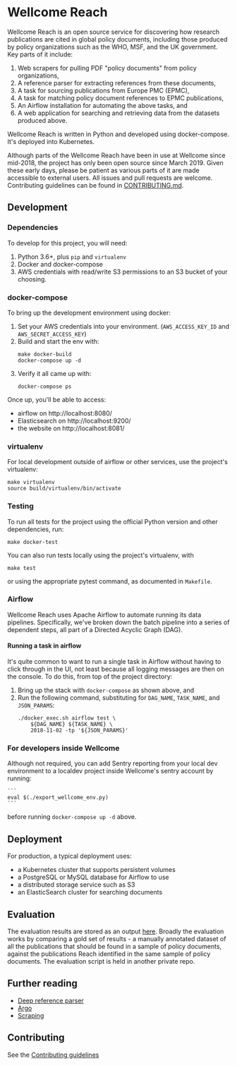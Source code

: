 # Wellcome Reach

Wellcome Reach is an open source service for discovering how research
publications are cited in global policy documents, including those
produced by policy organizations such as the WHO, MSF, and the UK
government. Key parts of it include:

1. Web scrapers for pulling PDF "policy documents" from policy
   organizations,
1. A reference parser for extracting references from these documents,
1. A task for sourcing publications from Europe PMC (EPMC),
1. A task for matching policy document references to EPMC publications,
1. An Airflow installation for automating the above tasks, and
1. A web application for searching and retrieving data from the datasets
   produced above.

Wellcome Reach is written in Python and developed using docker-compose.
It's deployed into Kubernetes.

Although parts of the Wellcome Reach have been in use at Wellcome since
mid-2018, the project has only been open source since March 2019. Given
these early days, please be patient as various parts of it are made
accessible to external users. All issues and pull requests are welcome.
Contributing guidelines can be found in
[CONTRIBUTING.md](./CONTRIBUTING.md).

## Development

### Dependencies

To develop for this project, you will need:

1. Python 3.6+, plus `pip` and `virtualenv`
1. Docker and docker-compose
1. AWS credentials with read/write S3 permissions to an S3 bucket
   of your choosing.

### docker-compose

To bring up the development environment using docker:

1. Set your AWS credentials into your environment. (`AWS_ACCESS_KEY_ID` and `AWS_SECRET_ACCESS_KEY`)
1. Build and start the env with:
    ```
    make docker-build
    docker-compose up -d
    ```
1. Verify it all came up with:
    ```
    docker-compose ps
    ```

Once up, you'll be able to access:

- airflow on http://localhost:8080/
- Elasticsearch on http://localhost:9200/
- the website on http://localhost:8081/


### virtualenv

For local development outside of airflow or other services, use the
project's virtualenv:

```
make virtualenv
source build/virtualenv/bin/activate
```


### Testing

To run all tests for the project using the official Python version and
other dependencies, run:

```
make docker-test
```

You can also run tests locally using the project's virtualenv, with

```
make test
```

or using the appropriate pytest command, as documented in `Makefile`.


### Airflow

Wellcome Reach uses Apache Airflow to automate running its data
pipelines. Specifically, we've broken down the batch pipeline into a
series of dependent steps, all part of a Directed Acyclic Graph (DAG).


#### Running a task in airflow

It's quite common to want to run a single task in Airflow without having
to click through in the UI, not least because all logging messages are
then on the console. To do this, from top of the project directory:

1. Bring up the stack with `docker-compose` as shown above, and
1. Run the following command, substituting for `DAG_NAME`, `TASK_NAME`, and
   `JSON_PARAMS`:
    ```
    ./docker_exec.sh airflow test \
        ${DAG_NAME} ${TASK_NAME} \
	    2018-11-02 -tp '${JSON_PARAMS}'
    ```

### For developers inside Wellcome

Although not required, you can add Sentry reporting from your local dev
environment to a localdev project inside Wellcome's sentry account by
running:

    ```
    eval $(./export_wellcome_env.py)
    ```

before running `docker-compose up -d` above.


## Deployment

For production, a typical deployment uses:

- a Kubernetes cluster that supports persistent volumes
- a PostgreSQL or MySQL database for Airflow to use
- a distributed storage service such as S3
- an ElasticSearch cluster for searching documents

## Evaluation

The evaluation results are stored as an output [here](https://s3.console.aws.amazon.com/s3/buckets/datalabs-staging?region=eu-west-1&prefix=reach/evaluation/evaluations/). Broadly the evaluation works by comparing a gold set of results - a manually annotated dataset of all the publications that should be found in a sample of policy documents, against the publications Reach identified in the same sample of policy documents. The evaluation script is held in another private repo.

## Further reading

- [Deep reference parser](https://github.com/wellcometrust/deep_reference_parser)
- [Argo](reach⁩/argo⁩/README.md)
- [Scraping](reach⁩/pipeline⁩/reach-scraper⁩/README.md)

## Contributing

See the [Contributing guidelines](./CONTRIBUTING.md)
